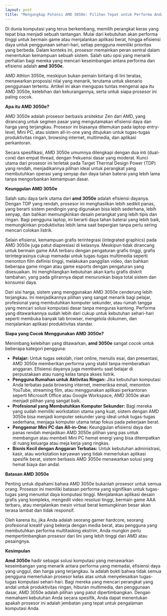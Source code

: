 ```yaml
---
layout: post
title: "Mengungkap Potensi AMD 3050e: Pilihan Tepat untuk Performa Andal"
---
```


Di dunia komputasi yang terus berkembang, memilih perangkat keras yang tepat bisa menjadi sebuah tantangan. Mulai dari kebutuhan akan performa tinggi untuk bermain game atau menjalankan aplikasi berat, hingga efisiensi daya untuk penggunaan sehari-hari, setiap pengguna memiliki prioritas yang berbeda. Dalam konteks ini, prosesor memainkan peran sentral dalam menentukan kemampuan sebuah sistem. Salah satu opsi yang menarik perhatian bagi mereka yang mencari keseimbangan antara performa dan efisiensi adalah **amd 3050e**.

AMD Athlon 3050e, meskipun bukan pemain bintang di lini teratas, menawarkan proposisi nilai yang menarik, terutama untuk skenario penggunaan tertentu. Artikel ini akan mengupas tuntas mengenai apa itu AMD 3050e, kelebihan dan kekurangannya, serta untuk siapa prosesor ini paling cocok.

**Apa itu AMD 3050e?**

AMD 3050e adalah prosesor berbasis arsitektur Zen dari AMD, yang dirancang untuk segmen pasar yang mengutamakan efisiensi daya dan harga yang terjangkau. Prosesor ini biasanya ditemukan pada laptop entry-level, Mini PC, atau sistem all-in-one yang ditujukan untuk tugas-tugas produktivitas ringan, browsing internet, multimedia, dan aplikasi perkantoran.

Secara spesifikasi, AMD 3050e umumnya dilengkapi dengan dua inti (dual-core) dan empat thread, dengan frekuensi dasar yang moderat. Kunci utama dari prosesor ini terletak pada Target Thermal Design Power (TDP) yang rendah, menjadikannya pilihan ideal untuk perangkat yang membutuhkan operasi yang senyap dan daya tahan baterai yang lebih lama tanpa mengorbankan kemampuan dasar.

**Keunggulan AMD 3050e**

Salah satu daya tarik utama dari **amd 3050e** adalah efisiensi dayanya. Dengan TDP yang rendah, prosesor ini menghasilkan lebih sedikit panas, yang berarti sistem pendingin yang digunakan bisa lebih sederhana, lebih senyap, dan bahkan memungkinkan desain perangkat yang lebih tipis dan ringan. Bagi pengguna laptop, ini berarti daya tahan baterai yang lebih baik, memungkinkan produktivitas lebih lama saat bepergian tanpa perlu sering mencari colokan listrik.

Selain efisiensi, kemampuan grafis terintegrasi (integrated graphics) pada AMD 3050e juga patut diapresiasi di kelasnya. Meskipun tidak dirancang untuk bermain game AAA terbaru dengan pengaturan grafis tinggi, grafis terintegrasinya cukup memadai untuk tugas-tugas multimedia seperti menonton film definisi tinggi, melakukan panggilan video, dan bahkan beberapa game ringan atau game esports dengan pengaturan yang disesuaikan. Ini menghilangkan kebutuhan akan kartu grafis diskrit tambahan, yang pada gilirannya dapat menurunkan biaya total sistem dan konsumsi daya.

Dari sisi harga, sistem yang menggunakan AMD 3050e cenderung lebih terjangkau. Ini menjadikannya pilihan yang sangat menarik bagi pelajar, profesional yang membutuhkan komputer sekunder, atau rumah tangga yang mencari solusi komputasi dasar tanpa menguras kantong. Performa yang ditawarkannya sudah lebih dari cukup untuk kebutuhan sehari-hari seperti membuka banyak tab browser, mengelola dokumen, dan menjalankan aplikasi produktivitas standar.

**Siapa yang Cocok Menggunakan AMD 3050e?**

Menimbang kelebihan yang ditawarkan, **amd 3050e** sangat cocok untuk beberapa kategori pengguna:

*   **Pelajar:** Untuk tugas sekolah, riset online, menulis esai, dan presentasi, AMD 3050e memberikan performa yang stabil tanpa memberatkan anggaran. Efisiensi dayanya juga membantu saat belajar di perpustakaan atau ruang kelas tanpa akses listrik.
*   **Pengguna Rumahan untuk Aktivitas Ringan:** Jika kebutuhan komputasi Anda terbatas pada browsing internet, memeriksa email, menonton YouTube, streaming film, atau menggunakan aplikasi perkantoran seperti Microsoft Office atau Google Workspace, AMD 3050e akan menjadi pilihan yang sangat baik.
*   **Profesional yang Membutuhkan Komputer Sekunder:** Bagi mereka yang sudah memiliki workstation utama yang kuat, sistem dengan AMD 3050e bisa menjadi komputer sekunder yang ideal untuk tugas-tugas sederhana, menjaga komputer utama tetap fokus pada pekerjaan berat.
*   **Penggemar Mini PC dan All-in-One:** Keunggulan efisiensi daya dan panas rendah menjadikan AMD 3050e pilihan yang pas untuk membangun atau membeli Mini PC hemat energi yang bisa ditempatkan di ruang keluarga atau meja kerja yang ringkas.
*   **Bisnis Kecil dengan Anggaran Terbatas:** Untuk kebutuhan administrasi, kasir, atau workstation karyawan yang tidak memerlukan aplikasi spesifik berat, sistem berbasis AMD 3050e menawarkan solusi yang hemat biaya dan andal.

**Batasan AMD 3050e**

Penting untuk dipahami bahwa AMD 3050e bukanlah prosesor untuk semua orang. Prosesor ini memiliki batasan performa yang signifikan untuk tugas-tugas yang menuntut daya komputasi tinggi. Menjalankan aplikasi desain grafis yang kompleks, mengedit video resolusi tinggi, bermain game AAA terbaru, atau menjalankan mesin virtual berat kemungkinan besar akan terasa lambat dan tidak responsif.

Oleh karena itu, jika Anda adalah seorang gamer hardcore, seorang profesional kreatif yang bekerja dengan media berat, atau pengguna yang membutuhkan performa multitasking ekstrim, Anda mungkin perlu mempertimbangkan prosesor dari lini yang lebih tinggi dari AMD atau pesaingnya.

**Kesimpulan**

**Amd 3050e** hadir sebagai solusi komputasi yang menawarkan keseimbangan yang menarik antara performa yang memadai, efisiensi daya yang unggul, dan harga yang terjangkau. Ia adalah bukti bahwa tidak semua pengguna memerlukan prosesor kelas atas untuk menyelesaikan tugas-tugas komputasi sehari-hari. Bagi mereka yang mencari perangkat yang andal untuk produktivitas ringan, hiburan multimedia, dan penggunaan dasar, AMD 3050e adalah pilihan yang patut dipertimbangkan. Dengan memahami kebutuhan Anda secara spesifik, Anda dapat menentukan apakah prosesor ini adalah jembatan yang tepat untuk pengalaman komputasi Anda.
